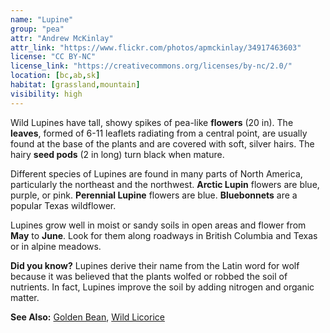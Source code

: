 ```yaml
---
name: "Lupine"
group: "pea"
attr: "Andrew McKinlay"
attr_link: "https://www.flickr.com/photos/apmckinlay/34917463603"
license: "CC BY-NC"
license_link: "https://creativecommons.org/licenses/by-nc/2.0/"
location: [bc,ab,sk]
habitat: [grassland,mountain]
visibility: high
---
```

Wild Lupines have tall, showy spikes of pea-like **flowers** (20 in). The **leaves**, formed of 6-11 leaflets radiating from a central point, are usually found at the base of the plants and are covered with soft, silver hairs. The hairy **seed pods** (2 in long) turn black when mature.

Different species of Lupines are found in many parts of North America, particularly the northeast and the northwest. **Arctic Lupin** flowers are blue, purple, or pink. **Perennial Lupine** flowers are blue. **Bluebonnets** are a popular Texas wildflower.

Lupines grow well in moist or sandy soils in open areas and flower from **May** to **June**. Look for them along roadways in British Columbia and Texas or in alpine meadows.

**Did you know?** Lupines derive their name from the Latin word for wolf because it was believed that the plants wolfed or robbed the soil of nutrients. In fact, Lupines improve the soil by adding nitrogen and organic matter.

<!-- generated, do not edit -->
**See Also:**
[Golden Bean](/plants/goldbean/),
[Wild Licorice](/plants/wildlic/)
